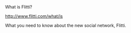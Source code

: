 What is Flitti?

http://www.flitti.com/what/is

What you need to know about the new social network, Flitti.